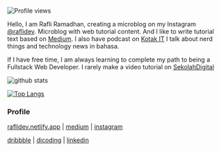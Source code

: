 <!--![](https://raw.githubusercontent.com/raflidev/raflidev/master/image/github-profile.jpg) -->

![Profile views](https://gpvc.arturio.dev/raflidev)

Hello, I am Rafli Ramadhan, creating a microblog on my Instagram [@raflidev](https://instagram.com/raflidev). Microblog with web tutorial content. And I like to write tutorial text based on [Medium](http://medium.com/@raflidev). I also have podcast on [Kotak IT](https://kotakit.vercel.app/) I talk about nerd things and technology news in bahasa.

If I have free time, I am always learning to complete my path to being a Fullstack Web Developer. I rarely make a video tutorial on [SekolahDigital](https://www.youtube.com/channel/UCgt-sNzkXmyuRtoitRUo60g) 

![github stats](https://github-readme-stats.vercel.app/api?username=raflidev&show_icons=true)

[![Top Langs](https://github-readme-stats.vercel.app/api/top-langs/?username=anuraghazra&layout=compact)](https://github.com/anuraghazra/github-readme-stats)


### Profile
[raflidev.netlify.app](https://raflidev.netlify.app) | [medium](https://medium.com/kotak-it) | [instagram](https://www.instagram.com/raflidev/)

[dribbble](https://dribbble.com/raflidev) | [dicoding](https://www.dicoding.com/users/raflidev) | [linkedin](https://www.linkedin.com/in/raflidev/)

